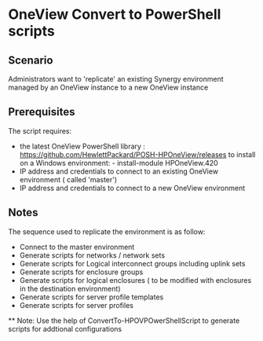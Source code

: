 # OneView Convert to PowerShell scripts


## Scenario
Administrators want to 'replicate' an existing Synergy environment managed by an OneView instance to a new OneView instance 


## Prerequisites
The script requires:
   * the latest OneView PowerShell library : https://github.com/HewlettPackard/POSH-HPOneView/releases
        to install on a Windows environment:
         - install-module HPOneView.420 
   * IP address and credentials to connect to an existing OneView environment ( called 'master')
   * IP address and credentials to connect to a new OneView environment


## Notes
The sequence used to replicate the environment is as follow:
   * Connect to the master environment
   * Generate scripts for networks / network sets
   * Generate scripts for Logical interconnect groups including uplink sets
   * Generate scripts for enclosure groups
   * Generate scripts for logical enclosures ( to be modified with enclosures in the destination environment)
   * Generate scripts for server profile templates
   * Generate scripts for server profiles

   ** Note: Use the help of ConvertTo-HPOVPOwerShellScript to generate scripts for addtional configurations
    
